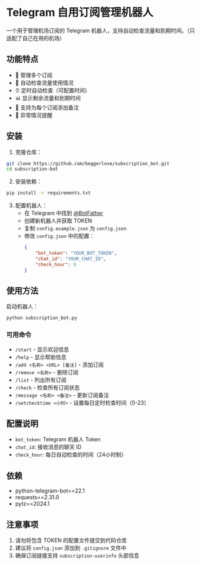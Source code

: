# Telegram 自用订阅管理机器人

一个用于管理机场订阅的 Telegram 机器人，支持自动检查流量和到期时间。（只适配了自己在用的机场）

## 功能特点

- 📝 管理多个订阅
- 🔄 自动检查流量使用情况
- ⏰ 定时自动检查（可配置时间）
- 📊 显示剩余流量和到期时间
- 💬 支持为每个订阅添加备注
- 🔔 异常情况提醒

## 安装

1. 克隆仓库：
```bash
git clone https://github.com/beggerlove/subscription_bot.git
cd subscription-bot
```

2. 安装依赖：
```bash
pip install -r requirements.txt
```

3. 配置机器人：
   - 在 Telegram 中找到 [@BotFather](https://t.me/BotFather)
   - 创建新机器人并获取 TOKEN
   - 复制 `config.example.json` 为 `config.json`
   - 修改 `config.json` 中的配置：
     ```json
     {
         "bot_token": "YOUR_BOT_TOKEN",
         "chat_id": "YOUR_CHAT_ID",
         "check_hour": 9
     }
     ```

## 使用方法

启动机器人：
```bash
python subscription_bot.py
```

### 可用命令

- `/start` - 显示欢迎信息
- `/help` - 显示帮助信息
- `/add <名称> <URL> [备注]` - 添加订阅
- `/remove <名称>` - 删除订阅
- `/list` - 列出所有订阅
- `/check` - 检查所有订阅状态
- `/message <名称> <备注>` - 更新订阅备注
- `/setchecktime <小时>` - 设置每日定时检查时间（0-23）

## 配置说明

- `bot_token`: Telegram 机器人 Token
- `chat_id`: 接收消息的聊天 ID
- `check_hour`: 每日自动检查的时间（24小时制）

## 依赖

- python-telegram-bot==22.1
- requests==2.31.0
- pytz==2024.1

## 注意事项

1. 请勿将包含 TOKEN 的配置文件提交到代码仓库
2. 建议将 `config.json` 添加到 `.gitignore` 文件中
3. 确保订阅链接支持 `subscription-userinfo` 头部信息
